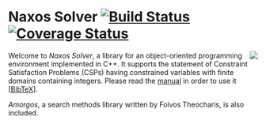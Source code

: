 # Naxos Solver [![Build Status](https://travis-ci.org/pothitos/naxos.svg?branch=master)](https://travis-ci.org/pothitos/naxos) [![Coverage Status](https://coveralls.io/repos/github/pothitos/naxos/badge.svg)](https://coveralls.io/github/pothitos/naxos)

<img src="https://rawgit.com/pothitos/naxos-solver/master/manual/figures/logo.svg" align="right">

Welcome to _Naxos Solver_, a library for an object-oriented
programming environment implemented in C++. It supports the
statement of Constraint Satisfaction Problems (CSPs) having
constrained variables with finite domains containing
integers. Please read the [manual](manual/README.md) in
order to use it [[BibTeX](manual/naxos.bib)].

_Amorgos_, a search methods library written by Foivos
Theocharis, is also included.
